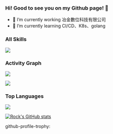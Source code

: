 ### Hi! Good to see you on my Github page! 👋

- 🔭 I’m currently working 冶金數位科技有限公司
- 🌱 I’m currently learning CI/CD、K8s、golang


###   All Skills

![](https://skillicons.dev/icons?perline=15&i=github,gitlab,git,twitter,stackoverflow,vercel,figma,vscode,idea,vim,atom,js,ts,html,css,c,bootstrap,jquery,nodejs,python,java,react,vue,tailwind,spring,nextjs,maven,mongo,redis,mysql,fastapi,flask,md,regex,aws,azure,linux,bash,docker,kubernetes,ansible,grafana,prometheus,nginx,jenkins)

###   Activity Graph

![](https://activity-graph.herokuapp.com/graph?username=rock78469&bg_color=1c1917&color=ffffff&line=216E39&point=32C15F&area_color=1c1917&area=true&hide_border=true&custom_title=GitHub%20Commits%20Graph)

![](https://github-profile-trophy.vercel.app/?username=rock78469&theme=radical&row=1)

###   Top Languages

![](https://github-readme-stats.vercel.app/api/top-langs/?username=rock78469&layout=compact&theme=dark)



[![Rock's GitHub stats](https://github-readme-stats.vercel.app/api?username=rock78469&theme=radical)](https://github.com/anuraghazra/github-readme-stats)


github-profile-trophy:
<!--
**rock78469/rock78469** is a ✨ _special_ ✨ repository because its `README.md` (this file) appears on your GitHub profile.

Here are some ideas to get you started:

- 🔭 I’m currently working on ...
- 🌱 I’m currently learning ...
- 👯 I’m looking to collaborate on ...
- 🤔 I’m looking for help with ...
- 💬 Ask me about ...
- 📫 How to reach me: ...
- 😄 Pronouns: ...
- ⚡ Fun fact: ...
-->
